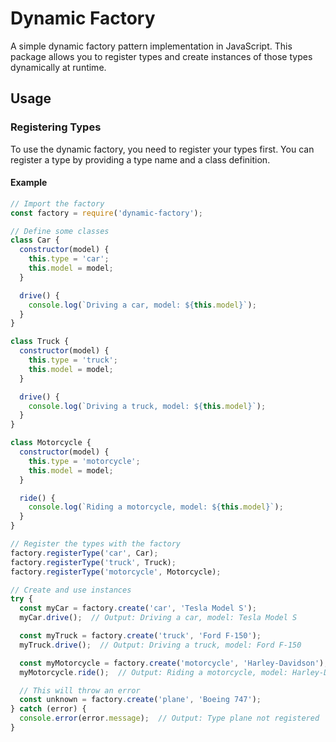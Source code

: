 # Dynamic Factory

A simple dynamic factory pattern implementation in JavaScript. This package allows you to register types and create instances of those types dynamically at runtime.

## Usage

### Registering Types
To use the dynamic factory, you need to register your types first. You can register a type by providing a type name and a class definition.

#### Example
```js
// Import the factory
const factory = require('dynamic-factory');

// Define some classes
class Car {
  constructor(model) {
    this.type = 'car';
    this.model = model;
  }

  drive() {
    console.log(`Driving a car, model: ${this.model}`);
  }
}

class Truck {
  constructor(model) {
    this.type = 'truck';
    this.model = model;
  }

  drive() {
    console.log(`Driving a truck, model: ${this.model}`);
  }
}

class Motorcycle {
  constructor(model) {
    this.type = 'motorcycle';
    this.model = model;
  }

  ride() {
    console.log(`Riding a motorcycle, model: ${this.model}`);
  }
}

// Register the types with the factory
factory.registerType('car', Car);
factory.registerType('truck', Truck);
factory.registerType('motorcycle', Motorcycle);

// Create and use instances
try {
  const myCar = factory.create('car', 'Tesla Model S');
  myCar.drive();  // Output: Driving a car, model: Tesla Model S

  const myTruck = factory.create('truck', 'Ford F-150');
  myTruck.drive();  // Output: Driving a truck, model: Ford F-150

  const myMotorcycle = factory.create('motorcycle', 'Harley-Davidson');
  myMotorcycle.ride();  // Output: Riding a motorcycle, model: Harley-Davidson

  // This will throw an error
  const unknown = factory.create('plane', 'Boeing 747');
} catch (error) {
  console.error(error.message);  // Output: Type plane not registered
}

```

